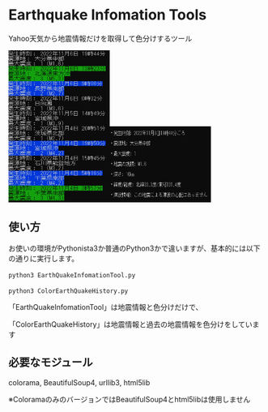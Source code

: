 # Earthquake Infomation Tools
Yahoo天気から地震情報だけを取得して色分けするツール

<img src="https://raw.githubusercontent.com/CrossDarkrix/EarthQuakeInfomationTools/main/screenshots/ColorEarthQuakeHistory.png" alt="ColorEarthQuakeHistory" width="200" height="300"><img src="https://raw.githubusercontent.com/CrossDarkrix/EarthQuakeInfomationTools/main/screenshots/EarthQuakeInfomationTool.png" alt="EarthQuakeInfomationTool" width="200" height="150">

## 使い方

お使いの環境がPythonista3か普通のPython3かで違いますが、基本的には以下の通りに実行します。

`python3 EarthQuakeInfomationTool.py`

`python3 ColorEarthQuakeHistory.py`

「EarthQuakeInfomationTool」は地震情報と色分けだけで、

「ColorEarthQuakeHistory」は地震情報と過去の地震情報を色分けをしています

## 必要なモジュール
colorama, BeautifulSoup4, urllib3, html5lib

※ColoramaのみのバージョンではBeautifulSoup4とhtml5libは使用しません

